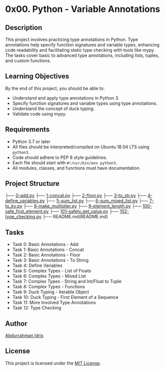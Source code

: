 # 0x00. Python - Variable Annotations

## Description

This project involves practicing type annotations in Python. Type annotations help specify function signatures and variable types, enhancing code readability and facilitating static type checking with tools like mypy. The tasks cover basic to advanced type annotations, including lists, tuples, and custom functions.

## Learning Objectives

By the end of this project, you should be able to:

- Understand and apply type annotations in Python 3.
- Specify function signatures and variable types using type annotations.
- Understand the concept of duck typing.
- Validate code using mypy.

## Requirements

- Python 3.7 or later
- All files should be interpreted/compiled on Ubuntu 18.04 LTS using `python3`.
- Code should adhere to PEP 8 style guidelines.
- Each file should start with `#!/usr/bin/env python3`.
- All modules, classes, and functions must have documentation.

## Project Structure

├── [0-add.py](0-add.py)
├── [1-concat.py](1-concat.py)
├── [2-floor.py](2-floor.py)
├── [3-to_str.py](3-to_str.py)
├── [4-define_variables.py](4-define_variables.py)
├── [5-sum_list.py](5-sum_list.py)
├── [6-sum_mixed_list.py](6-sum_mixed_list.py)
├── [7-to_kv.py](7-to_kv.py)
├── [8-make_multiplier.py](8-make_multiplier.py)
├── [9-element_length.py](9-element_length.py)
├── [100-safe_first_element.py](100-safe_first_element.py)
├── [101-safely_get_value.py](101-safely_get_value.py)
├── [102-type_checking.py](102-type_checking.py)
├── README.md(README.md)

## Tasks

- Task 0: Basic Annotations - Add
- Task 1: Basic Annotations - Concat
- Task 2: Basic Annotations - Floor
- Task 3: Basic Annotations - To String
- Task 4: Define Variables
- Task 5: Complex Types - List of Floats
- Task 6: Complex Types - Mixed List
- Task 7: Complex Types - String and Int/Float to Tuple
- Task 8: Complex Types - Functions
- Task 9: Duck Typing - Iterable Object
- Task 10: Duck Typing - First Element of a Sequence
- Task 11: More Involved Type Annotations
- Task 12: Type Checking

## Author

[Abdurrahman Idris](https://www.github.com/AbdurrahmanIdr)

## License

This project is licensed under the [MIT License](../LICENCE).
